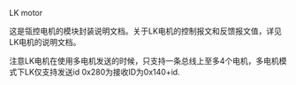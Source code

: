 LK motor

这是瓴控电机的模块封装说明文档。关于LK电机的控制报文和反馈报文值，详见LK电机的说明文档。

注意LK电机在使用多电机发送的时候，只支持一条总线上至多4个电机，多电机模式下LK仅支持发送id 0x280为接收ID为0x140+id.